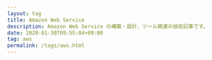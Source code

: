 ```yaml
---
layout: tag
title: Amazon Web Service
description: Amazon Web Service の構築・設計、ツール関連の技術記事です。
date: 2020-01-30T09:55:04+09:00
tag: aws
permalink: /tags/aws.html
---
```

